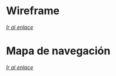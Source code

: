 # Wireframe
*[Ir al enlace][1]*

[1]:https://drive.google.com/open?id=1xTHLOY62VJfbDZZo2Mesi92avgYsYmRY



# Mapa de navegación
*[Ir al enlace][2]*

[2]:https://drive.google.com/open?id=13Akvp1CegsORiNSylk1d23_Pxow0Vn0j
